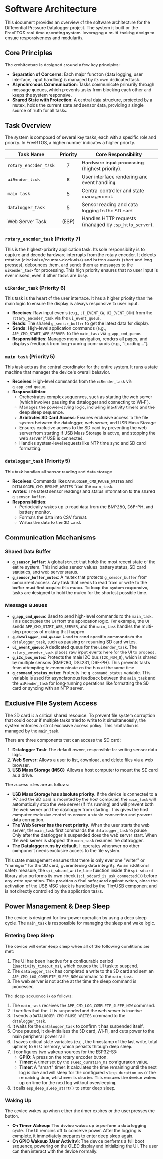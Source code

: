 # Software Architecture

This document provides an overview of the software architecture for the Differential Pressure Datalogger project. The system is built on the FreeRTOS real-time operating system, leveraging a multi-tasking design to ensure responsiveness and modularity.

## Core Principles

The architecture is designed around a few key principles:

*   **Separation of Concerns**: Each major function (data logging, user interface, input handling) is managed by its own dedicated task.
*   **Asynchronous Communication**: Tasks communicate primarily through message queues, which prevents tasks from blocking each other and keeps the system responsive.
*   **Shared State with Protection**: A central data structure, protected by a mutex, holds the current state and sensor data, providing a single source of truth for all tasks.

## Task Overview

The system is composed of several key tasks, each with a specific role and priority. In FreeRTOS, a higher number indicates a higher priority.

| Task Name               | Priority | Core Responsibility                                      |
| ----------------------- | :------: | -------------------------------------------------------- |
| `rotary_encoder_task`   |    7     | Hardware input processing (highest priority).            |
| `uiRender_task`         |    6     | User interface rendering and event handling.             |
| `main_task`             |    5     | Central controller and state management.                 |
| `datalogger_task`       |    5     | Sensor reading and data logging to the SD card.          |
| Web Server Task         |  (ESP)   | Handles HTTP requests (managed by `esp_http_server`).    |

### `rotary_encoder_task` (Priority 7)

This is the highest-priority application task. Its sole responsibility is to capture and decode hardware interrupts from the rotary encoder. It detects rotation (clockwise/counter-clockwise) and button events (short and long presses), debounces them, and sends them as messages to the `uiRender_task` for processing. This high priority ensures that no user input is ever missed, even if other tasks are busy.

### `uiRender_task` (Priority 6)

This task is the heart of the user interface. It has a higher priority than the main logic to ensure the display is always responsive to user input.

*   **Receives**: Raw input events (e.g., `UI_EVENT_CW`, `UI_EVENT_BTN`) from the `rotary_encoder_task` via the `ui_event_queue`.
*   **Reads**: The shared `g_sensor_buffer` to get the latest data for display.
*   **Sends**: High-level application commands (e.g., `APP_CMD_START_WEB_SERVER`) to the `main_task` via `g_app_cmd_queue`.
*   **Responsibilities**: Manages menu navigation, renders all pages, and displays feedback from long-running commands (e.g., "Loading...").

### `main_task` (Priority 5)

This task acts as the central coordinator for the entire system. It runs a state machine that manages the device's overall behavior.

*   **Receives**: High-level commands from the `uiRender_task` via `g_app_cmd_queue`.
*   **Responsibilities**:
    *   Orchestrates complex sequences, such as starting the web server (which involves pausing the datalogger and connecting to Wi-Fi).
    *   Manages the power-saving logic, including inactivity timers and the deep sleep sequence.
    *   **Arbitrates SD Card Access**: Ensures exclusive access to the file system between the datalogger, web server, and USB Mass Storage.
    *   Ensures exclusive access to the SD card by preventing the web server from starting if USB Mass Storage is active, and stopping the web server if USB is connected.
    *   Handles system-level requests like NTP time sync and SD card formatting.

### `datalogger_task` (Priority 5)

This task handles all sensor reading and data storage.

*   **Receives**: Commands like `DATALOGGER_CMD_PAUSE_WRITES` and `DATALOGGER_CMD_RESUME_WRITES` from the `main_task`.
*   **Writes**: The latest sensor readings and status information to the shared `g_sensor_buffer`.
*   **Responsibilities**:
    *   Periodically wakes up to read data from the BMP280, D6F-PH, and battery monitor.
    *   Formats the data into CSV format.
    *   Writes the data to the SD card.

## Communication Mechanisms

### Shared Data Buffer

*   **`g_sensor_buffer`**: A global `struct` that holds the most recent state of the entire system. This includes sensor values, battery status, SD card statistics, and web server status.
*   **`g_sensor_buffer_mutex`**: A mutex that protects `g_sensor_buffer` from concurrent access. Any task that needs to read from or write to the buffer must first acquire this mutex. To keep the system responsive, tasks are designed to hold the mutex for the shortest possible time.

### Message Queues

*   **`g_app_cmd_queue`**: Used to send high-level commands *to* the `main_task`. This decouples the UI from the application logic. For example, the UI sends `APP_CMD_START_WEB_SERVER`, and the `main_task` handles the multi-step process of making that happen.
*   **`g_datalogger_cmd_queue`**: Used to send specific commands *to* the `datalogger_task`, such as pausing or resuming SD card writes.
*   **`ui_event_queue`**: A dedicated queue for the `uiRender_task`. The `rotary_encoder_task` places raw input events here for the UI to process.
*   **`g_i2c_bus_mutex`**: Protects the main I2C bus (`I2C_NUM_0`), which is shared by multiple sensors (BMP280, DS3231, D6F-PH). This prevents tasks from attempting to communicate on the bus at the same time.
*   **`g_command_status_mutex`**: Protects the `g_command_status` variable. This variable is used for asynchronous feedback between the `main_task` and the `uiRender_task` for long-running operations like formatting the SD card or syncing with an NTP server.

## Exclusive File System Access

The SD card is a critical shared resource. To prevent file system corruption that could occur if multiple tasks tried to write to it simultaneously, the system enforces a strict exclusive access policy. This arbitration is managed by the `main_task`.

There are three components that can access the SD card:

1.  **Datalogger Task**: The default owner, responsible for writing sensor data logs.
2.  **Web Server**: Allows a user to list, download, and delete files via a web browser.
3.  **USB Mass Storage (MSC)**: Allows a host computer to mount the SD card as a drive.

The access rules are as follows:

*   **USB Mass Storage has absolute priority.** If the device is connected to a PC and the SD card is mounted by the host computer, the `main_task` will automatically stop the web server (if it's running) and will prevent both the web server and the datalogger from starting. This gives the host computer exclusive control to ensure a stable connection and prevent data corruption.
*   **The Web Server has the next priority.** When the user starts the web server, the `main_task` first commands the `datalogger_task` to pause. Only after the datalogger is suspended does the web server start. When the web server is stopped, the `main_task` resumes the datalogger.
*   **The Datalogger runs by default.** It operates whenever no other component needs exclusive access to the file system.

This state management ensures that there is only ever one "writer" or "manager" for the SD card, guaranteeing data integrity. As an additional safety measure, the `spi_sdcard_write_line` function inside the `spi-sdcard` library also performs its own check (`spi_sdcard_is_usb_connected()`) before any write operation. This provides a final safeguard against writes, since the activation of the USB MSC stack is handled by the TinyUSB component and is not directly controlled by the application tasks.

## Power Management & Deep Sleep

The device is designed for low-power operation by using a deep sleep cycle. The `main_task` is responsible for managing the sleep and wake logic.

### Entering Deep Sleep

The device will enter deep sleep when all of the following conditions are met:

1.  The UI has been inactive for a configurable period (`inactivity_timeout_ms`), which causes the UI task to suspend.
2.  The `datalogger_task` has completed a write to the SD card and sent an `APP_CMD_LOG_COMPLETE_SLEEP_NOW` command to the `main_task`.
3.  The web server is not active at the time the sleep command is processed.

The sleep sequence is as follows:

1.  The `main_task` receives the `APP_CMD_LOG_COMPLETE_SLEEP_NOW` command.
2.  It verifies that the UI is suspended and the web server is inactive.
3.  It sends a `DATALOGGER_CMD_PAUSE_WRITES` command to the `datalogger_task`.
4.  It waits for the `datalogger_task` to confirm it has suspended itself.
5.  Once paused, it de-initializes the SD card, Wi-Fi, and cuts power to the main peripheral power rail.
6.  It saves critical state variables (e.g., the timestamp of the last write, total uptime) to RTC memory, which persists through deep sleep.
7.  It configures two wakeup sources for the ESP32-S3:
    *   **GPIO**: A press on the rotary encoder button.
    *   **Timer**: A timer set by the `sleep_duration_ms` configuration value.
    *   **Timer**: A "smart" timer. It calculates the time remaining until the next log is due and will sleep for the configured `sleep_duration_ms` or the remaining time, whichever is shorter. This ensures the device wakes up on time for the next log without oversleeping.
8.  It calls `esp_deep_sleep_start()` to enter deep sleep.

### Waking Up

The device wakes up when either the timer expires or the user presses the button.

*   **On Timer Wakeup**: The device wakes up to perform a data logging cycle. The UI remains off to conserve power. After the logging is complete, it immediately prepares to enter deep sleep again.
*   **On GPIO Wakeup (User Activity)**: The device performs a full boot sequence, powering on the OLED display and initializing the UI. The user can then interact with the device normally.